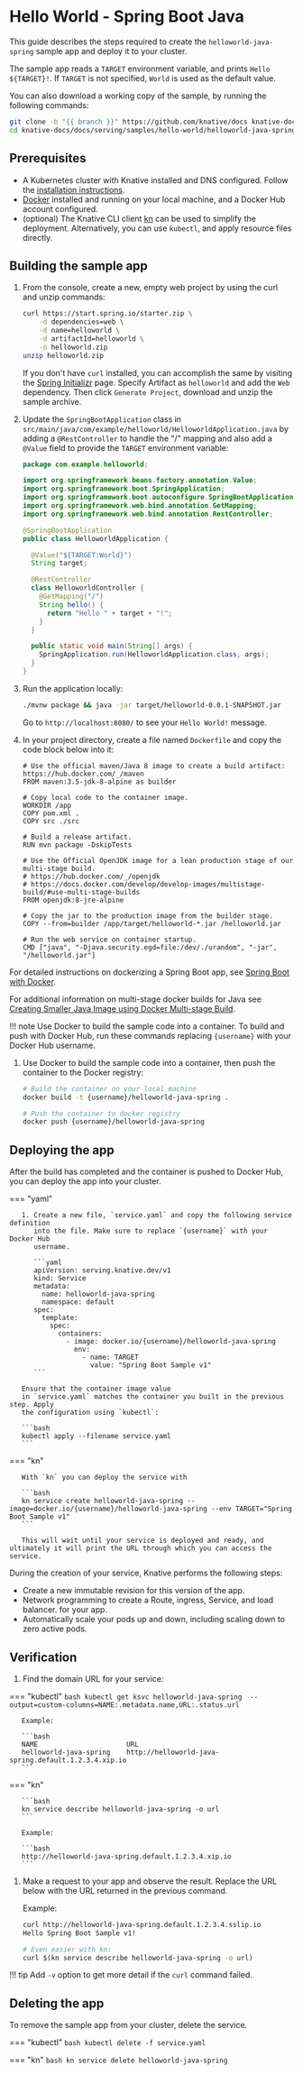 # Hello World - Spring Boot Java

This guide describes the steps required to create the `helloworld-java-spring` sample app and deploy it to your cluster.

The sample app reads a `TARGET` environment variable, and prints `Hello ${TARGET}!`. If `TARGET` is not specified, `World` is used as the default value.

You can also download a working copy of the sample, by running the following commands:

```bash
git clone -b "{{ branch }}" https://github.com/knative/docs knative-docs
cd knative-docs/docs/serving/samples/hello-world/helloworld-java-spring
```

## Prerequisites

- A Kubernetes cluster with Knative installed and DNS configured. Follow the
  [installation instructions](../../../../install/).
- [Docker](https://www.docker.com) installed and running on your local machine, and a Docker Hub account configured.
- (optional) The Knative CLI client [kn](https://github.com/knative/client/releases) can be used to simplify the deployment. Alternatively, you can use `kubectl`, and apply resource files directly.

## Building the sample app

1. From the console, create a new, empty web project by using the curl and unzip
   commands:

   ```bash
   curl https://start.spring.io/starter.zip \
       -d dependencies=web \
       -d name=helloworld \
       -d artifactId=helloworld \
       -o helloworld.zip
   unzip helloworld.zip
   ```

   If you don't have `curl` installed, you can accomplish the same by visiting the
   [Spring Initializr](https://start.spring.io/) page. Specify Artifact as
   `helloworld` and add the `Web` dependency. Then click `Generate Project`,
   download and unzip the sample archive.

1. Update the `SpringBootApplication` class in
   `src/main/java/com/example/helloworld/HelloworldApplication.java` by adding a
   `@RestController` to handle the "/" mapping and also add a `@Value` field to
   provide the `TARGET` environment variable:

   ```java
   package com.example.helloworld;

   import org.springframework.beans.factory.annotation.Value;
   import org.springframework.boot.SpringApplication;
   import org.springframework.boot.autoconfigure.SpringBootApplication;
   import org.springframework.web.bind.annotation.GetMapping;
   import org.springframework.web.bind.annotation.RestController;

   @SpringBootApplication
   public class HelloworldApplication {

     @Value("${TARGET:World}")
     String target;

     @RestController
     class HelloworldController {
       @GetMapping("/")
       String hello() {
         return "Hello " + target + "!";
       }
     }

     public static void main(String[] args) {
       SpringApplication.run(HelloworldApplication.class, args);
     }
   }
   ```

1. Run the application locally:

   ```bash
   ./mvnw package && java -jar target/helloworld-0.0.1-SNAPSHOT.jar
   ```

   Go to `http://localhost:8080/` to see your `Hello World!` message.

1. In your project directory, create a file named `Dockerfile` and copy the code block below into it:

   ```docker
   # Use the official maven/Java 8 image to create a build artifact: https://hub.docker.com/_/maven
   FROM maven:3.5-jdk-8-alpine as builder

   # Copy local code to the container image.
   WORKDIR /app
   COPY pom.xml .
   COPY src ./src

   # Build a release artifact.
   RUN mvn package -DskipTests

   # Use the Official OpenJDK image for a lean production stage of our multi-stage build.
   # https://hub.docker.com/_/openjdk
   # https://docs.docker.com/develop/develop-images/multistage-build/#use-multi-stage-builds
   FROM openjdk:8-jre-alpine

   # Copy the jar to the production image from the builder stage.
   COPY --from=builder /app/target/helloworld-*.jar /helloworld.jar

   # Run the web service on container startup.
   CMD ["java", "-Djava.security.egd=file:/dev/./urandom", "-jar", "/helloworld.jar"]

   ```
For detailed instructions on dockerizing a Spring Boot app, see [Spring Boot with Docker](https://spring.io/guides/gs/spring-boot-docker/).

For additional information on multi-stage docker builds for Java see [Creating Smaller Java Image using Docker Multi-stage Build](http://blog.arungupta.me/smaller-java-image-docker-multi-stage-build/).

!!! note
    Use Docker to build the sample code into a container. To build and push with Docker Hub, run these commands replacing `{username}` with your Docker Hub username.

1. Use Docker to build the sample code into a container, then push the container to the Docker registry:

   ```bash
   # Build the container on your local machine
   docker build -t {username}/helloworld-java-spring .

   # Push the container to docker registry
   docker push {username}/helloworld-java-spring
   ```
## Deploying the app

After the build has completed and the container is pushed to Docker Hub, you can deploy the app into your cluster.


=== "yaml"

       1. Create a new file, `service.yaml` and copy the following service definition
          into the file. Make sure to replace `{username}` with your Docker Hub
          username.

          ```yaml
          apiVersion: serving.knative.dev/v1
          kind: Service
          metadata:
            name: helloworld-java-spring
            namespace: default
          spec:
            template:
              spec:
                containers:
                  - image: docker.io/{username}/helloworld-java-spring
                    env:
                      - name: TARGET
                        value: "Spring Boot Sample v1"
          ```

       Ensure that the container image value
       in `service.yaml` matches the container you built in the previous step. Apply
       the configuration using `kubectl`:

       ```bash
       kubectl apply --filename service.yaml
       ```


=== "kn"

       With `kn` you can deploy the service with

       ```bash
       kn service create helloworld-java-spring --image=docker.io/{username}/helloworld-java-spring --env TARGET="Spring Boot Sample v1"
       ```

       This will wait until your service is deployed and ready, and ultimately it will print the URL through which you can access the service.





   During the creation of your service, Knative performs the following steps:

   - Create a new immutable revision for this version of the app.
   - Network programming to create a Route, ingress, Service, and load balancer.
     for your app.
   - Automatically scale your pods up and down, including scaling down to zero active pods.

## Verification

1. Find the domain URL for your service:


=== "kubectl"
       ```bash
       kubectl get ksvc helloworld-java-spring  --output=custom-columns=NAME:.metadata.name,URL:.status.url
       ```

       Example:

       ```bash
       NAME                      URL
       helloworld-java-spring    http://helloworld-java-spring.default.1.2.3.4.xip.io
       ```


=== "kn"

       ```bash
       kn service describe helloworld-java-spring -o url
       ```

       Example:

       ```bash
       http://helloworld-java-spring.default.1.2.3.4.xip.io
       ```




1. Make a request to your app and observe the result. Replace
   the URL below with the URL returned in the previous command.

   Example:

   ```bash
   curl http://helloworld-java-spring.default.1.2.3.4.sslip.io
   Hello Spring Boot Sample v1!

   # Even easier with kn:
   curl $(kn service describe helloworld-java-spring -o url)
   ```

!!! tip
    Add `-v` option to get more detail if the `curl` command failed.

## Deleting the app

To remove the sample app from your cluster, delete the service.


=== "kubectl"
    ```bash
    kubectl delete -f service.yaml
    ```

=== "kn"
    ```bash
    kn service delete helloworld-java-spring
    ```
